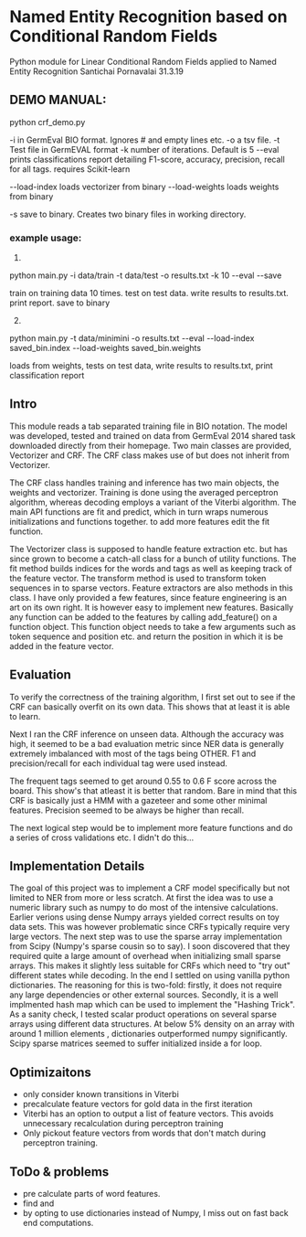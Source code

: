 # Named Entity Recognition based on Conditional Random Fields

Python module for Linear Conditional Random Fields applied to Named Entity Recognition
Santichai Pornavalai
31.3.19

## DEMO MANUAL:


python crf_demo.py 

-i <PATH TO INPUT FILE>  in GermEval BIO format. Ignores # and empty lines etc.
-o <NAME OF RESULT FILE> a tsv file. <TOKEN>    <PREDICTED>     <REAL>
-t <NAME OF TEST FILE>    Test file in GermEVAL format
-k  <NUMBER>  number of iterations. Default is 5
--eval          prints classifications report detailing F1-score, accuracy, precision, recall for all tags. requires Scikit-learn

--load-index <INDEX-BINARY>     loads vectorizer from binary
--load-weights <WEIGHT-BINARY>  loads weights from binary

-s      save to binary. Creates two binary files in working directory.  

### example usage:

1.
python main.py -i data/train -t data/test -o results.txt -k 10 --eval --save

train on training data 10 times. test on test data. write results to results.txt. print report. save to binary

2.

python main.py  -t data/minimini -o results.txt --eval --load-index saved_bin.index --load-weights saved_bin.weights

loads from weights, tests on test data, write results to results.txt, print classification report



## Intro

This module reads a tab separated training file in BIO notation. The model was developed, tested and trained on data from GermEval 2014 shared task downloaded
directly from their homepage. Two main classes are provided, Vectorizer and CRF. The CRF class makes use of but does not inherit from Vectorizer. 

The CRF class handles training and inference has two main objects, the weights and vectorizer. Training is done using the averaged perceptron algorithm, whereas
decoding employs a variant of the Viterbi algorithm. The main API functions are fit and predict, which in turn wraps numerous initializations and functions together. 
to add more features edit the fit function. 

The Vectorizer class is supposed to handle feature extraction etc. but has since grown to become a catch-all class for a bunch of utility functions. The fit method builds indices
for the words and tags as well as keeping track of the feature vector. The transform method is used to transform token sequences in to sparse vectors. Feature extractors are also methods
in this class. I have only provided a few features, since feature engineering is an art on its own right. It is however easy to implement new features. Basically any function can be 
added to the features by calling add_feature() on a function object. This function object needs to take a few arguments such as token sequence and position etc. and return the position 
in which it is be added in the feature vector. 

## Evaluation

To verify the correctness of the training algorithm, I first set out to see if the CRF can basically overfit on its own data. This shows that at least it is able to learn. 

Next I ran the CRF inference on unseen data.  Although the accuracy was high, it seemed to be a bad evaluation metric since NER data is generally extremely imbalanced with most of the tags being OTHER. F1 and precision/recall for each individual tag were used
instead. 

The frequent tags seemed to get around 0.55 to 0.6 F score across the board. This show's that atleast it is better that random. Bare in mind that this CRF
is basically just a HMM with a gazeteer and some other minimal features. Precision seemed to be always be higher than recall. 

The next logical step would be to implement more feature functions and do a series of cross validations etc. I didn't do this...

## Implementation Details

The goal of this project was to implement a CRF model specifically but not limited to NER from more or less scratch. 
At first the idea was to use a numeric library such as numpy to do most of the intensive calculations. Earlier verions using
dense Numpy arrays yielded correct results on toy data sets. This was however problematic since CRFs typically require very large vectors. The next step was to use the sparse array
implementation from Scipy (Numpy's sparse cousin so to say). I soon discovered that they required quite a large amount of overhead when initializing small sparse arrays. This makes it slightly less
suitable for CRFs which need to "try out" different states while decoding. In the end I settled on using vanilla python dictionaries. The reasoning for this is two-fold: firstly, it does not
require any large dependencies or other external sources. Secondly, it is a well implmented hash map which can be used to implement the "Hashing Trick". As a sanity check, I tested
scalar product operations on several sparse arrays using different data structures. At below 5% density on an array with around 1 million elements , dictionaries outperformed numpy significantly. 
Scipy sparse matrices seemed to suffer initialized inside a for loop.

## Optimizaitons
- only consider known transitions in Viterbi
- precalculate feature vectors for gold data in the first iteration
- Viterbi has an option to output a list of feature vectors. This avoids unnecessary recalculation during perceptron training
- Only pickout feature vectors from words that don't match during perceptron training. 

## ToDo & problems
- pre calculate parts of word features.
- find and 
- by opting to use dictionaries instead of Numpy, I miss out on fast back end computations. 

